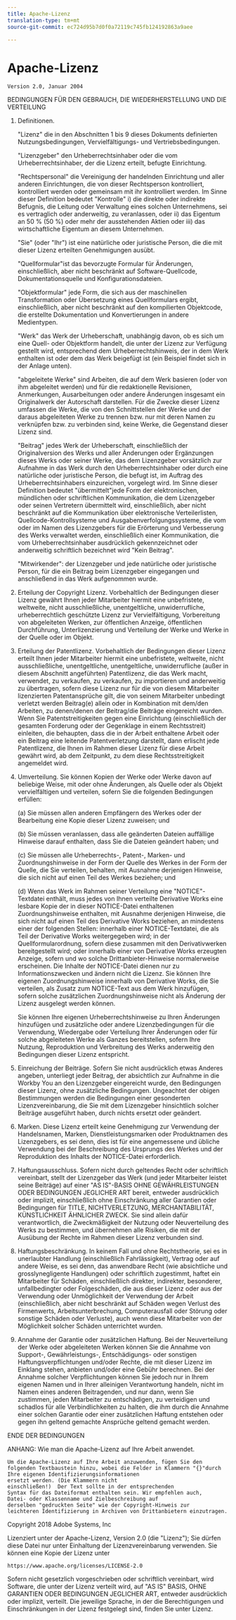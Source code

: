```yaml
---
title: Apache-Lizenz
translation-type: tm+mt
source-git-commit: ec724d95b7d0f0a72119c745fb124192863a9aee

---
```



# Apache-Lizenz

    Version 2.0, Januar 2004
<!--                        https://www.apache.org/licenses/  -->

BEDINGUNGEN FÜR DEN GEBRAUCH, DIE WIEDERHERSTELLUNG UND DIE VERTEILUNG

1. Definitionen.

   "Lizenz" die in den Abschnitten 1 bis 9 dieses Dokuments definierten Nutzungsbedingungen, Vervielfältigungs- und Vertriebsbedingungen.

   "Lizenzgeber" den Urheberrechtsinhaber oder die vom Urheberrechtsinhaber, der die Lizenz erteilt, befugte Einrichtung.

   "Rechtspersonal" die Vereinigung der handelnden Einrichtung und aller anderen Einrichtungen, die von dieser Rechtsperson kontrolliert, kontrolliert werden oder gemeinsam mit ihr kontrolliert werden. Im Sinne dieser Definition bedeutet "Kontrolle" i) die direkte oder indirekte Befugnis, die Leitung oder Verwaltung eines solchen Unternehmens, sei es vertraglich oder anderweitig, zu veranlassen, oder ii) das Eigentum an 50 % (50 %) oder mehr der ausstehenden Aktien oder iii) das wirtschaftliche Eigentum an diesem Unternehmen.

   "Sie" (oder "Ihr") ist eine natürliche oder juristische Person, die die mit dieser Lizenz erteilten Genehmigungen ausübt.

   "Quellformular"ist das bevorzugte Formular für Änderungen, einschließlich, aber nicht beschränkt auf Software-Quellcode, Dokumentationsquelle und Konfigurationsdateien.

   "Objektformular" jede Form, die sich aus der maschinellen Transformation oder Übersetzung eines Quellformulars ergibt, einschließlich, aber nicht beschränkt auf den kompilierten Objektcode, die erstellte Dokumentation und Konvertierungen in andere Medientypen.

   "Werk" das Werk der Urheberschaft, unabhängig davon, ob es sich um eine Quell- oder Objektform handelt, die unter der Lizenz zur Verfügung gestellt wird, entsprechend dem Urheberrechtshinweis, der in dem Werk enthalten ist oder dem das Werk beigefügt ist (ein Beispiel findet sich in der Anlage unten).

   "abgeleitete Werke" sind Arbeiten, die auf dem Werk basieren (oder von ihm abgeleitet werden) und für die redaktionelle Revisionen, Anmerkungen, Ausarbeitungen oder andere Änderungen insgesamt ein Originalwerk der Autorschaft darstellen. Für die Zwecke dieser Lizenz umfassen die Werke, die von den Schnittstellen der Werke und der daraus abgeleiteten Werke zu trennen bzw. nur mit deren Namen zu verknüpfen bzw. zu verbinden sind, keine Werke, die Gegenstand dieser Lizenz sind.

   "Beitrag" jedes Werk der Urheberschaft, einschließlich der Originalversion des Werks und aller Änderungen oder Ergänzungen dieses Werks oder seiner Werke, das dem Lizenzgeber vorsätzlich zur Aufnahme in das Werk durch den Urheberrechtsinhaber oder durch eine natürliche oder juristische Person, die befugt ist, im Auftrag des Urheberrechtsinhabers einzureichen, vorgelegt wird. Im Sinne dieser Definition bedeutet "übermittelt"jede Form der elektronischen, mündlichen oder schriftlichen Kommunikation, die dem Lizenzgeber oder seinen Vertretern übermittelt wird, einschließlich, aber nicht beschränkt auf die Kommunikation über elektronische Verteilerlisten, Quellcode-Kontrollsysteme und Ausgabenverfolgungssysteme, die vom oder im Namen des Lizenzgebers für die Erörterung und Verbesserung des Werks verwaltet werden, einschließlich einer Kommunikation, die vom Urheberrechtsinhaber ausdrücklich gekennzeichnet oder anderweitig schriftlich bezeichnet wird "Kein Beitrag".

   "Mitwirkender": der Lizenzgeber und jede natürliche oder juristische Person, für die ein Beitrag beim Lizenzgeber eingegangen und anschließend in das Werk aufgenommen wurde.

2. Erteilung der Copyright Lizenz. Vorbehaltlich der Bedingungen dieser Lizenz gewährt Ihnen jeder Mitarbeiter hiermit eine unbefristete, weltweite, nicht ausschließliche, unentgeltliche, unwiderrufliche, urheberrechtlich geschützte Lizenz zur Vervielfältigung, Vorbereitung von abgeleiteten Werken, zur öffentlichen Anzeige, öffentlichen Durchführung, Unterlizenzierung und Verteilung der Werke und Werke in der Quelle oder im Objekt.

3. Erteilung der Patentlizenz. Vorbehaltlich der Bedingungen dieser Lizenz erteilt Ihnen jeder Mitarbeiter hiermit eine unbefristete, weltweite, nicht ausschließliche, unentgeltliche, unentgeltliche, unwiderrufliche (außer in diesem Abschnitt angeführten) Patentlizenz, die das Werk macht, verwendet, zu verkaufen, zu verkaufen, zu importieren und anderweitig zu übertragen, sofern diese Lizenz nur für die von diesem Mitarbeiter lizenzierten Patentansprüche gilt, die von seinem Mitarbeiter unbedingt verletzt werden Beitrag(e) allein oder in Kombination mit dem/den Arbeiten, zu denen/denen der Beitrag/die Beiträge eingereicht wurden. Wenn Sie Patentstreitigkeiten gegen eine Einrichtung (einschließlich der gesamten Forderung oder der Gegenklage in einem Rechtsstreit) einleiten, die behaupten, dass die in der Arbeit enthaltene Arbeit oder ein Beitrag eine leitende Patentverletzung darstellt, dann erlischt jede Patentlizenz, die Ihnen im Rahmen dieser Lizenz für diese Arbeit gewährt wird, ab dem Zeitpunkt, zu dem diese Rechtsstreitigkeit angemeldet wird.

4. Umverteilung. Sie können Kopien der Werke oder Werke davon auf beliebige Weise, mit oder ohne Änderungen, als Quelle oder als Objekt vervielfältigen und verteilen, sofern Sie die folgenden Bedingungen erfüllen:

   (a) Sie müssen allen anderen Empfängern des Werkes oder der Bearbeitung eine Kopie dieser Lizenz zuweisen; und

   (b) Sie müssen veranlassen, dass alle geänderten Dateien auffällige Hinweise darauf enthalten, dass Sie die Dateien geändert haben; und

   (c) Sie müssen alle Urheberrechts-, Patent-, Marken- und Zuordnungshinweise in der Form der Quelle des Werkes in der Form der Quelle, die Sie verteilen, behalten, mit Ausnahme derjenigen Hinweise, die sich nicht auf einen Teil des Werkes beziehen; und

   (d) Wenn das Werk im Rahmen seiner Verteilung eine "NOTICE"-Textdatei enthält, muss jedes von Ihnen verteilte Derivative Works eine lesbare Kopie der in dieser NOTICE-Datei enthaltenen Zuordnungshinweise enthalten, mit Ausnahme derjenigen Hinweise, die sich nicht auf einen Teil des Derivative Works beziehen, an mindestens einer der folgenden Stellen: innerhalb einer NOTICE-Textdatei, die als Teil der Derivative Works weitergegeben wird; in der Quellformularordnung, sofern diese zusammen mit den Derivativwerken bereitgestellt wird; oder innerhalb einer von Derivative Works erzeugten Anzeige, sofern und wo solche Drittanbieter-Hinweise normalerweise erscheinen. Die Inhalte der NOTICE-Datei dienen nur zu Informationszwecken und ändern nicht die Lizenz. Sie können Ihre eigenen Zuordnungshinweise innerhalb von Derivative Works, die Sie verteilen, als Zusatz zum NOTICE-Text aus dem Werk hinzufügen, sofern solche zusätzlichen Zuordnungshinweise nicht als Änderung der Lizenz ausgelegt werden können.

   Sie können Ihre eigenen Urheberrechtshinweise zu Ihren Änderungen hinzufügen und zusätzliche oder andere Lizenzbedingungen für die Verwendung, Wiedergabe oder Verteilung Ihrer Änderungen oder für solche abgeleiteten Werke als Ganzes bereitstellen, sofern Ihre Nutzung, Reproduktion und Verbreitung des Werks anderweitig den Bedingungen dieser Lizenz entspricht.

5. Einreichung der Beiträge. Sofern Sie nicht ausdrücklich etwas Anderes angeben, unterliegt jeder Beitrag, der absichtlich zur Aufnahme in die Workby You an den Lizenzgeber eingereicht wurde, den Bedingungen dieser Lizenz, ohne zusätzliche Bedingungen.
Ungeachtet der obigen Bestimmungen werden die Bedingungen einer gesonderten Lizenzvereinbarung, die Sie mit dem Lizenzgeber hinsichtlich solcher Beiträge ausgeführt haben, durch nichts ersetzt oder geändert.

6. Marken. Diese Lizenz erteilt keine Genehmigung zur Verwendung der Handelsnamen, Marken, Dienstleistungsmarken oder Produktnamen des Lizenzgebers, es sei denn, dies ist für eine angemessene und übliche Verwendung bei der Beschreibung des Ursprungs des Werkes und der Reproduktion des Inhalts der NOTICE-Datei erforderlich.

7. Haftungsausschluss. Sofern nicht durch geltendes Recht oder schriftlich vereinbart, stellt der Lizenzgeber das Werk (und jeder Mitarbeiter leistet seine Beiträge) auf einer "AS IS"-BASIS OHNE GEWÄHRLEISTUNGEN ODER BEDINGUNGEN JEGLICHER ART bereit, entweder ausdrücklich oder implizit, einschließlich ohne Einschränkung aller Garantien oder Bedingungen für TITLE, NICHTVERLETZUNG, MERCHANTABILITÄT, KÜNSTLICHKEIT ÄHNLICHER ZWECK. Sie sind allein dafür verantwortlich, die Zweckmäßigkeit der Nutzung oder Neuverteilung des Werks zu bestimmen, und übernehmen alle Risiken, die mit der Ausübung der Rechte im Rahmen dieser Lizenz verbunden sind.

8. Haftungsbeschränkung. In keinem Fall und ohne Rechtstheorie, sei es in unerlaubter Handlung (einschließlich Fahrlässigkeit), Vertrag oder auf andere Weise, es sei denn, das anwendbare Recht (wie absichtliche und grosslynegligente Handlungen) oder schriftlich zugestimmt, haftet ein Mitarbeiter für Schäden, einschließlich direkter, indirekter, besonderer, unfallbedingter oder Folgeschäden, die aus dieser Lizenz oder aus der Verwendung oder Unmöglichkeit der Verwendung der Arbeit (einschließlich, aber nicht beschränkt auf Schäden wegen Verlust des Firmenwerts, Arbeitsunterbrechung, Computerausfall oder Störung oder sonstige Schäden oder Verluste), auch wenn diese Mitarbeiter von der Möglichkeit solcher Schäden unterrichtet wurden.

9. Annahme der Garantie oder zusätzlichen Haftung. Bei der Neuverteilung der Werke oder abgeleiteten Werken können Sie die Annahme von Support-, Gewährleistungs-, Entschädigungs- oder sonstigen Haftungsverpflichtungen und/oder Rechte, die mit dieser Lizenz im Einklang stehen, anbieten und/oder eine Gebühr berechnen. Bei der Annahme solcher Verpflichtungen können Sie jedoch nur in Ihrem eigenen Namen und in Ihrer alleinigen Verantwortung handeln, nicht im Namen eines anderen Beitragenden, und nur dann, wenn Sie zustimmen, jeden Mitarbeiter zu entschädigen, zu verteidigen und schadlos für alle Verbindlichkeiten zu halten, die ihm durch die Annahme einer solchen Garantie oder einer zusätzlichen Haftung entstehen oder gegen ihn geltend gemachte Ansprüche geltend gemacht werden.

ENDE DER BEDINGUNGEN

ANHANG: Wie man die Apache-Lizenz auf Ihre Arbeit anwendet.

    Um die Apache-Lizenz auf Ihre Arbeit anzuwenden, fügen Sie den
    folgenden Textbaustein hinzu, wobei die Felder in Klammern "{}"durch Ihre eigenen Identifizierungsinformationen
    ersetzt werden. (Die Klammern nicht
    einschließen!)  Der Text sollte in der entsprechenden
    Syntax für das Dateiformat enthalten sein. Wir empfehlen auch,
    Datei- oder Klassenname und Zielbeschreibung auf
    derselben "gedruckten Seite" wie der Copyright-Hinweis zur
    leichteren Identifizierung in Archiven von Drittanbietern einzutragen.

Copyright 2018 Adobe Systems, Inc

Lizenziert unter der Apache-Lizenz, Version 2.0 (die "Lizenz");
Sie dürfen diese Datei nur unter Einhaltung der Lizenzvereinbarung verwenden.
Sie können eine Kopie der Lizenz unter

    https://www.apache.org/licenses/LICENSE-2.0

Sofern nicht gesetzlich vorgeschrieben oder schriftlich vereinbart, wird Software, die unter der Lizenz verteilt wird, auf "AS IS" BASIS, OHNE GARANTIEN ODER BEDINGUNGEN JEGLICHER ART, entweder ausdrücklich oder implizit, verteilt.
Die jeweilige Sprache, in der die Berechtigungen und Einschränkungen in der Lizenz festgelegt sind, finden Sie unter Lizenz.
